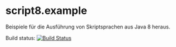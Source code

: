 # script8.example
Beispiele für die Ausführung von Skriptsprachen aus Java 8 heraus.

Build status: [![Build Status](https://travis-ci.org/FunThomas424242/script8.example.svg?branch=master)](https://travis-ci.org/FunThomas424242/script8.example)
